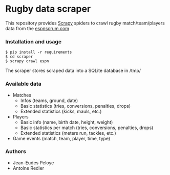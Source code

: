 # Rugby data scraper

This repository provides [Scrapy](scrapy.org) spiders to crawl rugby match/team/players data from the [espnscrum.com](https://espnscrum.com)

### Installation and usage

```shell
$ pip install -r requirements
$ cd scraper
$ scrapy crawl espn
```

The scraper stores scraped data into a SQLite database in /tmp/

### Available data

- Matches
    - Infos (teams, ground, date)
    - Basic statistics (tries, conversions, penalties, drops)
    - Extended statistics (kicks, mauls, etc.)
- Players
    - Basic info (name, birth date, height, weight)
    - Basic statistics per match (tries, conversions, penalties, drops)
    - Extended statistics (meters run, tackles, etc.)
- Game events (match, team, player, time, type)

### Authors

- Jean-Eudes Peloye
- Antoine Redier
